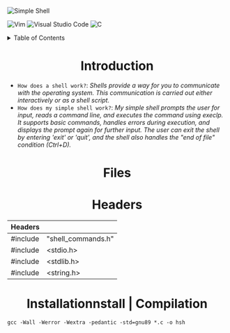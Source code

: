 ![Simple Shell](https://github.com/jacobleon2117/holbertonschool-simple_shell/assets/143765559/61dfd351-92a0-4d12-ae91-2d3aebe462cb)

![Vim](https://img.shields.io/badge/VIM-%2311AB00.svg?style=for-the-badge&logo=vim&logoColor=white) ![Visual Studio Code](https://img.shields.io/badge/Visual%20Studio%20Code-0078d7.svg?style=for-the-badge&logo=visual-studio-code&logoColor=white) ![C](https://img.shields.io/badge/c-%2300599C.svg?style=for-the-badge&logo=c&logoColor=white)

<details><summary>Table of Contents</summary>
  
- `Introduction`: <i>An introduction to the simple shell</i>
- `Files`: <i>Files used to make the simple shell</i>
- `Headers`: <i>Headers Used</i>
- `Installationnstall/Compilation`: <i>How to install and compile this code</i></details>

<h1 align="center">Introduction</h1>

- `How does a shell work?`: <i>Shells provide a way for you to communicate with the operating system. This communication is carried out either interactively or as a shell script.</i>
- `How does my simple shell work?`: <i>My simple shell prompts the user for input, reads a command line, and executes the command using execlp. It supports basic commands, handles errors during execution, and displays the prompt again for further input. The user can exit the shell by entering 'exit' or 'quit', and the shell also handles the "end of file" condition (Ctrl+D).</i>

<h1 align="center">Files</h1>

<h1 align="center">Headers</h1>

| Headers | |
| ------------- | ------------- |
| #include  |  "shell_commands.h"  |
| #include  |  <stdio.h>  |
| #include  |  <stdlib.h>  |
| #include  |  <string.h>  |

<h1 align="center">Installationnstall | Compilation</h1>

```
gcc -Wall -Werror -Wextra -pedantic -std=gnu89 *.c -o hsh
```
